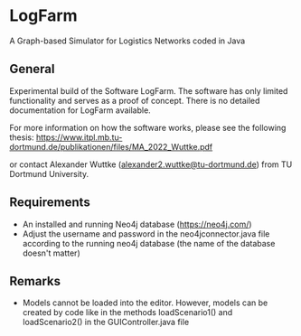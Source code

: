 # LogFarm
A Graph-based Simulator for Logistics Networks coded in Java

## General
Experimental build of the Software LogFarm. The software has only limited functionality and serves as a proof of concept. There is no detailed documentation for LogFarm available.

For more information on how the software works, please see the following thesis:
https://www.itpl.mb.tu-dortmund.de/publikationen/files/MA_2022_Wuttke.pdf

or contact Alexander Wuttke (alexander2.wuttke@tu-dortmund.de) from TU Dortmund University.

## Requirements
 - An installed and running Neo4j database (https://neo4j.com/)
 - Adjust the username and password in the neo4jconnector.java file according to the running neo4j database (the name of the database doesn't matter)

## Remarks

 - Models cannot be loaded into the editor. However, models can be created by code like in the methods loadScenario1() and loadScenario2() in the GUIController.java file
